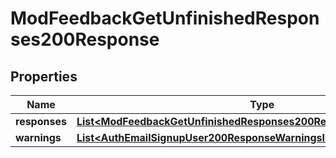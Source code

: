 

# ModFeedbackGetUnfinishedResponses200Response


## Properties

| Name | Type | Description | Notes |
|------------ | ------------- | ------------- | -------------|
|**responses** | [**List&lt;ModFeedbackGetUnfinishedResponses200ResponseResponsesInner&gt;**](ModFeedbackGetUnfinishedResponses200ResponseResponsesInner.md) |  |  |
|**warnings** | [**List&lt;AuthEmailSignupUser200ResponseWarningsInner&gt;**](AuthEmailSignupUser200ResponseWarningsInner.md) |  |  [optional] |



